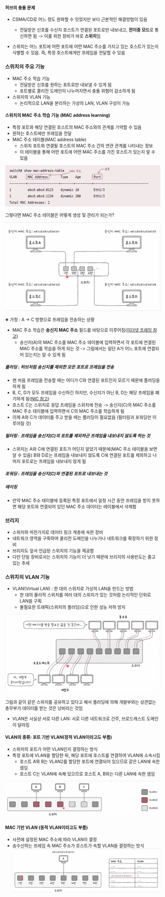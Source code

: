 #### 허브의 충돌 문제
- CSMA/CD로 어느 정도 완화할 수 잇었지만 보다 근본적인 해결방법이 있음
	- 전달받은 신호를 수신지 호스트가 연결된 포트로만 내보내고, **전이중 모드**로 통신하면 됨
		-> 이를 위한 장비가 바로 **스위치**임

- 스위치는 어느 포트에 어떤 포트에 어떤 MAC 주소를 가지고 있는 호스트가 있는지 식별할 수 있음. 즉, 특정 호스트에게만 프레임을 전달할 수 있음

### 스위치의 주요 기능
- MAC 주소 학습 기능
	- 전달받은 신호를 원하는 포트로만 내보낼 수 있게 됨
	- 포트별로 콜리전 도메인이 나누어지면서 충돌 위험이 감소하게 됨
- 스위치의 VLAN 기능
	- 논리적으로 LAN을 분리하는 가상의 LAN, VLAN 구성이 가능

#### 스위치의 MAC 주소 학습 기능 (MAC address learning)
- 특정 포트와 해당 연결된 호스트의 MAC 주소와의 관계를 기억할 수 있음
- 원하는 호스트에만 프레임을 전달
- MAC 주소 테이블(MAC address table)
	- 스위치 포트와 연결될 호스트의 MAC 주소 간의 연관 관계를 나타내는 정보
	- 이 테이블을 통해 어떤 포트에 어떤 MAC 주소를 가진 호스트가 있는지 알 수 있음

![](../../README_resources/Pasted%20image%2020250615162701.png)

그렇다면 MAC 주소 테이블은 어떻게 생성 및 관리가 되는가?

![](../../README_resources/Pasted%20image%2020250615162738.png)

**※** 가정 : A -> C 방향으로 프레임을 전송하는 상황

- MAC 주소 학습은 **송신지 MAC 주소** 필드를 바탕으로 이루어짐([이더넷 프레임 참고](08.%20이더넷%20프레임))
	- 송신지(A)의 MAC 주소를 MAC 주소 테이블에 입력하면서 각 포트에 연결된 MAC 주소를 학습을 하게 되는 것
 -> 그림에서는 일단 A가 어느 포트에 연결되어 있는지는 알 수 있게 됨

##### 플러딩  : 허브처럼 송신지를 제외한 모든 포트로 프레임을 전송
- 맨 처음 프레임을 전송할 때는 어디가 C와 연결된 포트인지 모르기 때문에 플러딩을 하게 됨
- B, C, D가 모두 프레임을 수신하긴 하지만, 수신지가 아닌 B, D는 해당 프레임을 폐기하게 됨([NIC 참고](09.%20NIC와%20케이블.md))
- 호스트 C는 스위치로 응답 프레임을 스위치에 전송 -> 송신지(C)의 MAC 주소를 MAC 주소 테이블에 입력하면서 C의 MAC 주소를 학습하게 됨
- 이제 A와 C가 데이터를 주고 받을 때는 플러딩이 필요없음 (필터링과 포워딩만 이루어질 것)

##### 필터링 : 프레임을 송신지(C)의 포트를 제외하곤 프레임을 내보내지 않도록 하는 것
- 스위치는 A와 C에 연결된 포트가 어딘지 알았기 때문에(MAC 주소 테이블을 보면 알 수 있음) B와 D로는 프레임을 내보내지 않도록 C에 연결된 포트를 제외하고 나머지 포트로는 프레임을 내보내지 않게 됨

##### 포워딩 : 프레임을 송신지(C)와 연결된 포트로 내보내는 것

##### 에이징
- 만약 MAC 주소 테이블에 등록된 특정 포트에서 일정 시간 동안 프레임을 받지 못하면 해당 포트와 연결되어 있던 MAC 주소 데이터는 테이블에서 삭제함

### 브리지
- 스위치와 마찬가지로 데이터 링크 계층에 속한 장비
- 네트워크 영역을 구획하여 콜리전 도메인을 나누거나 네트워크를 확장하기 위한 장비
- 브리지도 앞서 언급된 스위치의 기능을 제공함
- 다만 단일 장비로서는 스위치의 기능이 더 낫기 때문에 브리지의 사용빈도는 줄고 있는 추세

### 스위치의 VLAN 기능
- VLAN(Virtual LAN) : 한 대의 스위치로 가상의 LAN을 만드는 방법
	- 한 대의 물리적 스위치를 여러 대의 스위치가 있는 것처럼 논리적인 단위로 LAN을 구획
	- 불필요한 트래픽(스위치의 플러딩)으로 인한 성능 저하 방지

![](../../README_resources/Pasted%20image%2020250615162828.png)

그림과 같이 같은 스위치를 공유하고 있다고 해서 플러딩에 의해 개발부와는 상관없는
총무부가 데이터를 받는 것은 낭비라는 것임

- VLAN은 사실상 서로 다른 LAN: 서로 다른 네트워크로 간주, 브로드캐스트 도메인이 달라짐

#### VLAN의 종류: 포트 기반 VLAN(정적 VLAN이라고도 부름)
- 스위치의 포트가 어떤 VLAN인지 결정하는 방식
- 특정 포트에 VLAN을 할당한 뒤, 해당 포트에 호스트를 연결하여 VLAN에 소속시킴
	- 호스트 A와 B는 VLAN2를 할당한 포트에 연결되어 있으므로 같은 LAN에 속한 셈임
	- 호스트 C는 VLAN에 속해 있으므로 호스트 A, B와는 다른 LAN에 속한 셈임

![](../../README_resources/Pasted%20image%2020250615162903.png)
#### MAC 기반 VLAN (동적 VLAN이라고도 부름)
- 사전에 설정된 MAC 주소에 따라 VLAN이 결정
- 송수신하는 프레임 속 MAC 주소가 호스트가 속할 VLAN을 결정하는 방식
![](../../README_resources/Pasted%20image%2020250615163004.png)